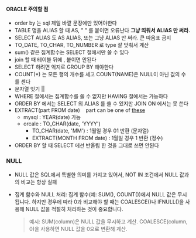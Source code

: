 #### ORACLE 주의할 점
- order by 는 sql 제일 바깥 문장에만 있어야한다
- TABLE 명을 ALIAS 할 때 AS, " " 를 붙이면 오류난다 **그냥 띄워서 ALIAS 만 써라.**
- SELECT ALIAS 도 AS ALIAS, 또는 그냥 ALIAS 만 써라. 큰 따옴표 금지
- TO_DATE, TO_CHAR, TO_NUMBER 로 type 잘 맞춰서 계산
- sum() 같은 집계함수는 SELECT 절에서만 쓸 수 있다
- join 할 때 테이블 뒤에 , 붙이면 안된다
- SELECT 하려면 억지로 GROUP BY 해야한다
- COUNT(*) 는 모든 행의 개수를 세고 COUNT(NAME)은 NULL이 아닌 값의 수를 센다
- 문자열 잇기 ||
- WHERE 절에서는 집계함수를 쓸 수 없지만 HAVING 절에서는 가능하다
- ORDER BY 에서는 SELECT 의 ALIAS 를 쓸 수 있지만 JOIN ON 에서는 못 쓴다
- EXTRACT(part FROM date) &nbsp;&nbsp; part can be one of [these](https://www.w3schools.com/sql/func_mysql_extract.asp)
  -   mysql : YEAR(date) 가능
  -   orcale : TO_CHAR(date, 'YYYY')
      -   TO_CHAR(date, 'MM') : 1월일 경우 01 반환 (문자열)
      -   EXTRACT(MONTH FROM date) : 1월일 경우 1 반환 (정수)
-   ORDER BY 할 때 SELECT 에선 반올림 한 것을 그대로 쓰면 안된다
 
### NULL
- NULL 값은 SQL에서 특별한 의미를 가지고 있어서, NOT IN 조건에서 NULL 값과의 비교는 항상 실패
- 집계 함수와 NULL 처리: 집계 함수(예: SUM(), COUNT())에서 NULL 값은 무시됩니다. 하지만 경우에 따라 0과 비교해야 할 때는 COALESCE()나 IFNULL()을 사용해 NULL 값을 적절히 처리하는 것이 중요합니다.
  
  > 예시: SUM(column)은 NULL 값을 무시하고 계산.
COALESCE(column, 0)을 사용하면 NULL 값을 0으로 변환해 계산.
